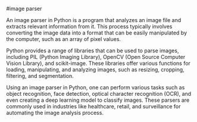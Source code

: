 #image parser

An image parser in Python is a program that analyzes an image file and extracts relevant information from it. This process typically involves converting the image data into a format that can be easily manipulated by the computer, such as an array of pixel values.

Python provides a range of libraries that can be used to parse images, including PIL (Python Imaging Library), OpenCV (Open Source Computer Vision Library), and scikit-image. These libraries offer various functions for loading, manipulating, and analyzing images, such as resizing, cropping, filtering, and segmentation.

Using an image parser in Python, one can perform various tasks such as object recognition, face detection, optical character recognition (OCR), and even creating a deep learning model to classify images. These parsers are commonly used in industries like healthcare, retail, and surveillance for automating the image analysis process.
